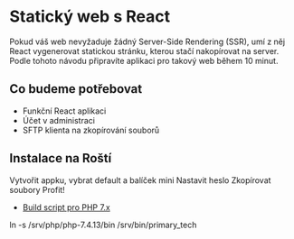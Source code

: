 # Statický web s React

Pokud váš web nevyžaduje žádný Server-Side Rendering (SSR), umí z něj React vygenerovat statickou stránku, kterou stačí nakopírovat na server. Podle tohoto návodu připravíte aplikaci pro takový web během 10 minut.

## Co budeme potřebovat

* Funkční React aplikaci
* Účet v administraci
* SFTP klienta na zkopírování souborů

## Instalace na Roští

Vytvořit appku, vybrat default a balíček mini
Nastavit heslo
Zkopírovat soubory
Profit!

* [Build script pro PHP 7.x](/scripts/build_php.sh)


ln -s /srv/php/php-7.4.13/bin /srv/bin/primary_tech
